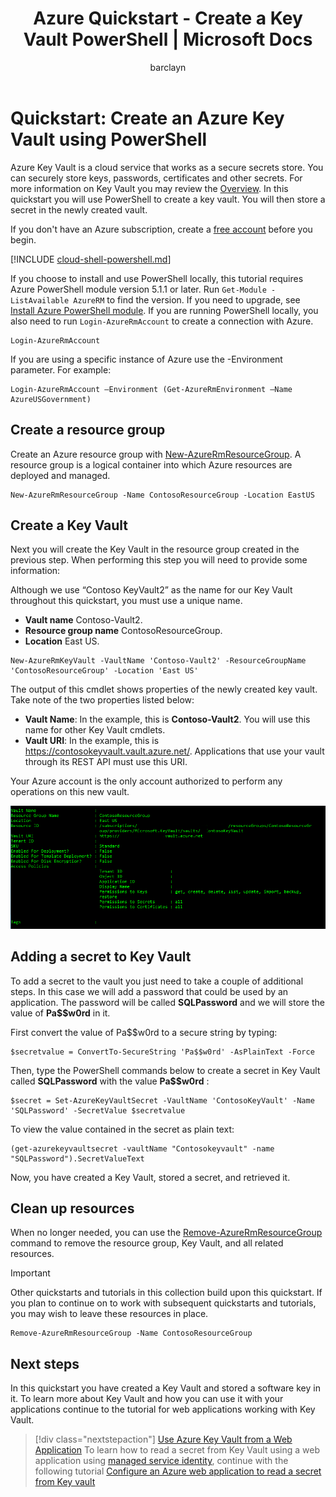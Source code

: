 ﻿---
title: Azure Quickstart - Create a Key Vault PowerShell | Microsoft Docs
description: 
services: key-vault
author: barclayn
manager: mbaldwin
tags: azure-resource-manager

ms.assetid: 
ms.service: key-vault
ms.workload: identity
ms.tgt_pltfrm: na
ms.devlang: na
ms.topic: quickstart
ms.custom: mvc
ms.date: 04/16/2018
ms.author: barclayn
#Customer intent:As a security admin who is new to Azure, I want to use Key Vault to securely store keys and passwords in Azure
---
# Quickstart: Create an Azure Key Vault using PowerShell

Azure Key Vault is a cloud service that works as a secure secrets store. You can securely store keys, passwords, certificates and other secrets. For more information on Key Vault you may review the [Overview](key-vault-overview.md). In this quickstart you will use PowerShell to create a key vault. You will then store a secret in the newly created vault.

If you don't have an Azure subscription, create a [free account](https://azure.microsoft.com/free/?WT.mc_id=A261C142F) before you begin.

[!INCLUDE [cloud-shell-powershell.md](../../includes/cloud-shell-powershell.md)]

If you choose to install and use PowerShell locally, this tutorial requires Azure PowerShell module version 5.1.1 or later. Run `Get-Module -ListAvailable AzureRM` to find the version. If you need to upgrade, see [Install Azure PowerShell module](/powershell/azure/install-azurerm-ps). If you are running PowerShell locally, you also need to run `Login-AzureRmAccount` to create a connection with Azure.

```azurepowershell-interactive
Login-AzureRmAccount
```

If you are using a specific instance of Azure use the -Environment parameter. For example:

 ```azure-powershell-interactive
 Login-AzureRmAccount –Environment (Get-AzureRmEnvironment –Name AzureUSGovernment)
 ```

## Create a resource group

Create an Azure resource group with [New-AzureRmResourceGroup](/powershell/module/azurerm.resources/new-azurermresourcegroup). A resource group is a logical container into which Azure resources are deployed and managed. 

```azurepowershell-interactive
New-AzureRmResourceGroup -Name ContosoResourceGroup -Location EastUS
```

## Create a Key Vault

Next you will create the Key Vault in the resource group created in the previous step. When performing this step you will need to provide some information:

Although we use “Contoso KeyVault2” as the name for our Key Vault throughout this quickstart, you must use a unique name.

- **Vault name** Contoso-Vault2.
- **Resource group name** ContosoResourceGroup.
- **Location** East US.

```azurepowershell-interactive
New-AzureRmKeyVault -VaultName 'Contoso-Vault2' -ResourceGroupName 'ContosoResourceGroup' -Location 'East US'
```

The output of this cmdlet shows properties of the newly created key vault. Take note of the two properties listed below:

* **Vault Name**: In the example, this is **Contoso-Vault2**. You will use this name for other Key Vault cmdlets.
* **Vault URI**: In the example, this is https://contosokeyvault.vault.azure.net/. Applications that use your vault through its REST API must use this URI.

Your Azure account is the only account authorized to perform any operations on this new vault.

![Output after Key Vault creation command completes](./media/quick-create-powershell/output-after-creating-keyvault.png)

## Adding a secret to Key Vault

To add a secret to the vault you just need to take a couple of additional steps. In this case we will add a password that could be used by an application. The password will be called **SQLPassword** and we will store the value of **Pa$$w0rd** in it.

First convert the value of Pa$$w0rd to a secure string by typing:

```azurepowershell-interactive
$secretvalue = ConvertTo-SecureString 'Pa$$w0rd' -AsPlainText -Force
```

Then, type the PowerShell commands below to create a secret in Key Vault called **SQLPassword** with the value **Pa$$w0rd** :

```azurepowershell-interactive
$secret = Set-AzureKeyVaultSecret -VaultName 'ContosoKeyVault' -Name 'SQLPassword' -SecretValue $secretvalue
```

To view the value contained in the secret as plain text:

```azurepowershell-interactive
(get-azurekeyvaultsecret -vaultName "Contosokeyvault" -name "SQLPassword").SecretValueText
```

Now, you have created a Key Vault, stored a secret, and retrieved it.

## Clean up resources

When no longer needed, you can use the [Remove-AzureRmResourceGroup](/powershell/module/azurerm.resources/remove-azurermresourcegroup) command to remove the resource group, Key Vault, and all related resources.

>[!IMPORTANT]
> Other quickstarts and tutorials in this collection build upon this quickstart. If you plan to continue on to work with subsequent quickstarts and tutorials, you may wish to leave these resources in place.

```azurepowershell-interactive
Remove-AzureRmResourceGroup -Name ContosoResourceGroup
```

## Next steps

In this quickstart you have created a Key Vault and stored a software key in it. To learn more about Key Vault and how you can use it with your applications continue to the tutorial for web applications working with Key Vault.

> [!div class="nextstepaction"]
> [Use Azure Key Vault from a Web Application](key-vault-use-from-web-application.md)
> To learn how to read a secret from Key Vault using a web application using [managed service identity](/active-directory/managed-service-identity/overview.md), continue with the following tutorial [Configure an Azure web application to read a secret from Key vault](tutorial-web-application-keyvault.md)
